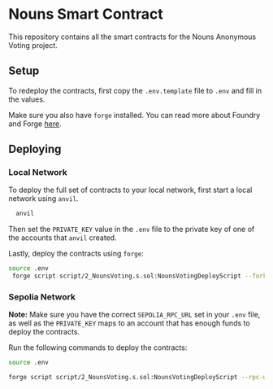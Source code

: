 # Nouns Smart Contract

This repository contains all the smart contracts for the Nouns Anonymous Voting project.

## Setup

To redeploy the contracts, first copy the `.env.template` file to `.env` and fill in the values.

Make sure you also have `forge` installed. You can read more about Foundry and Forge [here](https://book.getfoundry.sh/getting-started/installation).

## Deploying

### Local Network

To deploy the full set of contracts to your local network, first start a local network using `anvil`.

```bash
  anvil
```

Then set the `PRIVATE_KEY` value in the `.env` file to the private key of one of the accounts that `anvil` created.

Lastly, deploy the contracts using `forge`:

```bash
source .env
 forge script script/2_NounsVoting.s.sol:NounsVotingDeployScript --fork-url http://127.0.0.1:8545 --broadcast --verify -vvvv
```

### Sepolia Network

**Note:** Make sure you have the correct `SEPOLIA_RPC_URL` set in your `.env` file, as well as the `PRIVATE_KEY` maps to an account that has enough funds to deploy the contracts.

Run the following commands to deploy the contracts:

```bash
source .env

forge script script/2_NounsVoting.s.sol:NounsVotingDeployScript --rpc-url $SEPOLIA_RPC_URL --broadcast --verify -vvvv
```